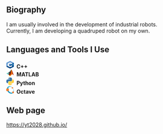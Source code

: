 ## Biography
I am usually involved in the development of industrial robots.<br>
Currently, I am developing a quadruped robot on my own.<br>
## Languages and Tools I Use
<img src="image/cpp_IMGP.png" width="20" height="20">&ensp;__C++__<br>
<img src="image/matlab_IMGP.png" width="20">&ensp;__MATLAB__<br>
<img src="image/python_IMGP.png" width="20">&ensp;__Python__<br>
<img src="image/octave_IMGP.png" width="20">&ensp;__Octave__<br>
## Web page
https://yt2028.github.io/<br>
